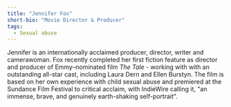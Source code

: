 ```yaml
---
title: "Jennifer Fox"
short-bio: "Movie Director & Producer"
tags:
  - Sexual abuse
---
```


Jennifer is an internationally acclaimed producer, director, writer and
camerawoman. Fox recently completed her first fiction feature as director and
producer of Emmy–nominated film *The Tale* - working with with an outstanding
all-star cast, including Laura Dern and Ellen Burstyn. The film is based on her
own experience with child sexual abuse and premiered at the Sundance Film
Festival to critical acclaim, with IndieWire calling it, "an immense, brave,
and genuinely earth-shaking self-portrait".
